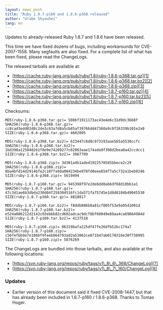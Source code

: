 ```yaml
---
layout: news_post
title: "Ruby 1.8.7-p160 and 1.8.6-p368 released"
author: "Urabe Shyouhei"
lang: en
---
```


Updates to already-released Ruby 1.8.7 and 1.8.6 have been released.

This time we have fixed dozens of bugs, including workarounds for
CVE-2007-1558. Many segfaults are also fixed. For a complete list of
what has been fixed, please read the ChangeLogs.

The released tarballs are available at:

* [https://cache.ruby-lang.org/pub/ruby/1.8/ruby-1.8.6-p368.tar.gz][1]
* [https://cache.ruby-lang.org/pub/ruby/1.8/ruby-1.8.6-p368.tar.bz2][2]
* [https://cache.ruby-lang.org/pub/ruby/1.8/ruby-1.8.6-p368.zip][3]
* [https://cache.ruby-lang.org/pub/ruby/1.8/ruby-1.8.7-p160.tar.gz][4]
* [https://cache.ruby-lang.org/pub/ruby/1.8/ruby-1.8.7-p160.tar.bz2][5]
* [https://cache.ruby-lang.org/pub/ruby/1.8/ruby-1.8.7-p160.zip][6]

Checksums:


    MD5(ruby-1.8.6-p368.tar.gz)= 508bf1911173ac43e4e6c31d9dc36b8f
    SHA256(ruby-1.8.6-p368.tar.gz)= cc8cad3edd02d8c2de3c63a7d8a5cb85af39766dd47360a9c0f26339b101e2a0
    SIZE(ruby-1.8.6-p368.tar.gz)= 4602095

    MD5(ruby-1.8.6-p368.tar.bz2)= 623447c6d8c973193aae565a5538ccfc
    SHA256(ruby-1.8.6-p368.tar.bz2)= 1bd398a125040261f8e9e74289277c82063aae174ada9f300d2bea0a42ccdcc1
    SIZE(ruby-1.8.6-p368.tar.bz2)= 3967709

    MD5(ruby-1.8.6-p368.zip)= 3d301a4b1aded1922570585bbece2c29
    SHA256(ruby-1.8.6-p368.zip)= 8ba4bfd14d2914bfe2c18ffa9da084234be978fd0eee654f7a5c732a1beb0246
    SIZE(ruby-1.8.6-p368.zip)= 5619494

    MD5(ruby-1.8.7-p160.tar.gz)= 945398f97e2de6dd8ab6df68d10bb1a1
    SHA256(ruby-1.8.7-p160.tar.gz)= 47c3d1ae6b3dbda230d04f258304516fc1da571fa757d5e1d8d0104b49045530
    SIZE(ruby-1.8.7-p160.tar.gz)= 4818817

    MD5(ruby-1.8.7-p160.tar.bz2)= f8ddb886b8a81cf005f53e9a9541091d
    SHA256(ruby-1.8.7-p160.tar.bz2)= e524a086212d2142c03eb6b82cd602adcac9dcf8bf60049e89aa4ca69864984d
    SIZE(ruby-1.8.7-p160.tar.bz2)= 4137518

    MD5(ruby-1.8.7-p160.zip)= 06319bafa225df47fe26dfb52bc174a7
    SHA256(ruby-1.8.7-p160.zip)= c56fefbb9e7e186bf9feeb864793ad2a53062ce871b47ab0170316e38f738995
    SIZE(ruby-1.8.7-p160.zip)= 5876269

The ChangeLogs are bundled into those tarballs, and also available at
the following locations:

* [https://svn.ruby-lang.org/repos/ruby/tags/v1\_8\_6\_368/ChangeLog][7]
* [https://svn.ruby-lang.org/repos/ruby/tags/v1\_8\_7\_160/ChangeLog][8]

### Updates

* Earlier version of this document said it fixed CVE-2008-1447, but that
  has already been included in 1.8.7-p160 / 1.8.6-p368. Thanks to Tomas
  Hoger.



[1]: https://cache.ruby-lang.org/pub/ruby/1.8/ruby-1.8.6-p368.tar.gz
[2]: https://cache.ruby-lang.org/pub/ruby/1.8/ruby-1.8.6-p368.tar.bz2
[3]: https://cache.ruby-lang.org/pub/ruby/1.8/ruby-1.8.6-p368.zip
[4]: https://cache.ruby-lang.org/pub/ruby/1.8/ruby-1.8.7-p160.tar.gz
[5]: https://cache.ruby-lang.org/pub/ruby/1.8/ruby-1.8.7-p160.tar.bz2
[6]: https://cache.ruby-lang.org/pub/ruby/1.8/ruby-1.8.7-p160.zip
[7]: https://svn.ruby-lang.org/repos/ruby/tags/v1_8_6_368/ChangeLog
[8]: https://svn.ruby-lang.org/repos/ruby/tags/v1_8_7_160/ChangeLog
